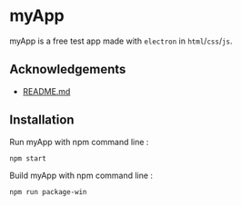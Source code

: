 # myApp
myApp is a free test app made with `electron` in `html`/`css`/`js`.
## Acknowledgements
- [README.md](https://github.com/moony404/myApp/blob/master/README.md)
## Installation
Run myApp with npm command line :
```bash
npm start
```
Build myApp with npm command line :
```bash
npm run package-win
```
